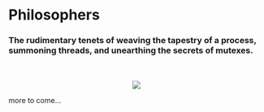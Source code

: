 # Philosophers
<h3>The rudimentary tenets of weaving the tapestry of a process, summoning threads, and unearthing the secrets of mutexes.</h3>
<br />
<br />

<div align="center">
  
  <img src="https://wallpapers.com/images/hd/elden-ring-roundtable-hold-n15wko1b40jez181.jpg"/>
  
 </div>  

more to come...
